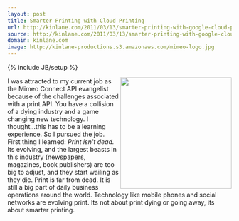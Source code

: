 ```yaml
---
layout: post
title: Smarter Printing with Cloud Printing
url: http://kinlane.com/2011/03/13/smarter-printing-with-google-cloud-print/
source: http://kinlane.com/2011/03/13/smarter-printing-with-google-cloud-print/
domain: kinlane.com
image: http://kinlane-productions.s3.amazonaws.com/mimeo-logo.jpg
---
```

{% include JB/setup %}

<p>
     <a href="http://www.mimeo.com/"><img class="c1" src="http://kinlane-productions.s3.amazonaws.com/mimeo-logo.jpg" alt="" width="250" align="right" /></a>I was attracted to my current job as the Mimeo Connect API evangelist because of the challenges associated with a print API. You have a collision of a dying industry and a game changing new technology. I thought...this has to be a learning experience. So I pursued the job. First thing I learned: <em>Print isn't dead.</em> Its evolving, and the largest beasts in this industry (newspapers, magazines, book publishers) are too big to adjust, and they start wailing as they die. Print is far from dead. It is still a big part of daily business operations around the world. Technology like mobile phones and social networks are evolving print. Its not about print dying or going away, its about smarter printing.
</p>